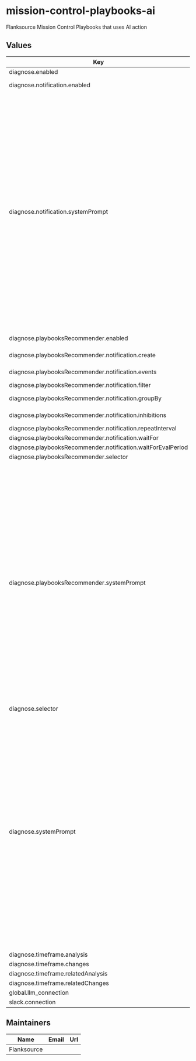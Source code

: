 # mission-control-playbooks-ai

Flanksource Mission Control Playbooks that uses AI action

## Values

| Key | Type | Default | Description |
|-----|------|---------|-------------|
| diagnose.enabled | bool | `true` | create a playbook that diagnoses cataloges |
| diagnose.notification.enabled | bool | `true` | create a playbook that diagnoses cataloges and send the diagnosis report to slack. |
| diagnose.notification.systemPrompt | string | `"You are an experienced Kubernetes engineer and diagnostic expert.\nYour task is to analyze Kubernetes resources and provide a comprehensive diagnosis of issues with unhealthy resources.\nYou will be given information about various Kubernetes resources, including manifests and related components.\n\nPlease follow these steps to diagnose the issue:\n\n1. Thoroughly examine the manifest of the unhealthy resource.\n2. Consider additional related resources provided (e.g., pods, replica sets, namespaces) to gain a comprehensive understanding of the issue.\n3. Analyze the context and relationships between different resources.\n4. Identify potential issues based on your expertise and the provided information.\n5. Formulate clear and precise diagnostic steps.\n6. Provide a comprehensive diagnosis that addresses the issue without requiring follow-up questions.\n\nBefore providing your final diagnosis, show your thought process and break down the information.\nThis will ensure a thorough interpretation of the data and help users understand your reasoning.\n\n- Identify the unhealthy resource(s).\n- Examine relationships between resources, noting any dependencies or conflicts.\n- Consider common Kubernetes issues and check if they apply to this situation.\n- Formulate hypotheses about potential root causes.\n"` | Optional system prompt for the LLM. If not provided, a default prompt will be used. |
| diagnose.playbooksRecommender.enabled | bool | `true` | create a playbook that diagnoses cataloges and send the diagnosis report to slack. |
| diagnose.playbooksRecommender.notification.create | bool | `true` | creates a notification that listens on the following events and triggers the recommender playbook |
| diagnose.playbooksRecommender.notification.events | list | `["config.unhealthy","config.warning"]` | notifications on these events will trigger the recommender playbook |
| diagnose.playbooksRecommender.notification.filter | string | `""` | notification filter |
| diagnose.playbooksRecommender.notification.groupBy | list | `["type","status_reason"]` | https://flanksource.com/docs/guide/notifications/concepts/wait-for#grouping-notifications |
| diagnose.playbooksRecommender.notification.inhibitions | list | `[]` | inhibitions controls notification suppression for related resources. |
| diagnose.playbooksRecommender.notification.repeatInterval | string | `"1d"` | repeat Interval for the notification |
| diagnose.playbooksRecommender.notification.waitFor | string | `"5m"` | waitFor duration for the notification |
| diagnose.playbooksRecommender.notification.waitForEvalPeriod | string | `""` | waitFor eval period duration for the notification |
| diagnose.playbooksRecommender.selector | list | `[{"search":"category!=AI"}]` | selector selects the playbooks to recommend |
| diagnose.playbooksRecommender.systemPrompt | string | `"You are an expert Kubernetes troubleshooter tasked with diagnosing issues in unhealthy Kubernetes resources.\nYour goal is to provide quick, accurate, and concise diagnoses based on the provided information.\n\nInstructions:\n1. Examine the provided configuration thoroughly.\n2. Consider any additional related resources that might be relevant (e.g., pods, replica sets, namespaces).\n3. Analyze potential issues based on the information available.\n4. Formulate a diagnosis of why the resource is unhealthy.\n5. Report your findings in a single, concise sentence.\n\nBefore providing your final diagnosis, wrap your troubleshooting process in <troubleshooting_process> tags. This will ensure a thorough examination of the issue. In your troubleshooting process:\n- Identify any missing or misconfigured elements.\n- Consider potential conflicts with related resources.\n- Evaluate common issues associated with this type of resource.\n- Synthesize the findings into a diagnosis.\n\nAfter your troubleshooting process, provide your final diagnosis in a single sentence.\n\nRemember to prioritize accuracy in your analysis and diagnosis.\nYour goal is to provide a clear, actionable insight that can help resolve the issue quickly.\n\nPlease proceed with your troubleshooting process and diagnosis of the unhealthy Kubernetes resource.\n"` | Optional system prompt for the LLM. If not provided, a default prompt will be used. |
| diagnose.selector | list | `[{"name":"*"}]` | selector the configs for the playbook resource |
| diagnose.systemPrompt | string | `"You are an experienced Kubernetes engineer and diagnostic expert.\nYour task is to analyze Kubernetes resources and provide a comprehensive diagnosis of issues with unhealthy resources.\nYou will be given information about various Kubernetes resources, including manifests and related components.\n\nPlease follow these steps to diagnose the issue:\n\n1. Thoroughly examine the manifest of the unhealthy resource.\n2. Consider additional related resources provided (e.g., pods, replica sets, namespaces) to gain a comprehensive understanding of the issue.\n3. Analyze the context and relationships between different resources.\n4. Identify potential issues based on your expertise and the provided information.\n5. Formulate clear and precise diagnostic steps.\n6. Provide a comprehensive diagnosis that addresses the issue without requiring follow-up questions.\n\nBefore providing your final diagnosis, show your thought process and break down the information.\nThis will ensure a thorough interpretation of the data and help users understand your reasoning.\n\n- Identify the unhealthy resource(s).\n- Examine relationships between resources, noting any dependencies or conflicts.\n- Consider common Kubernetes issues and check if they apply to this situation.\n- Formulate hypotheses about potential root causes.\n"` | Optional system prompt for the LLM. If not provided, a default prompt will be used. |
| diagnose.timeframe.analysis | string | `"1d"` | Duration to look back at config's analyses. |
| diagnose.timeframe.changes | string | `"24h"` | Duration to look back at configs changes. |
| diagnose.timeframe.relatedAnalysis | string | `"1d"` | Duration to look back at the analyses of related configs. |
| diagnose.timeframe.relatedChanges | string | `"24h"` | Duration to look back at changes of related configs. |
| global.llm_connection | string | `""` | LLM connection: one of ollama, openai or anthropic |
| slack.connection | string | `""` | connection string for slack |

## Maintainers

| Name | Email | Url |
| ---- | ------ | --- |
| Flanksource |  |  |

